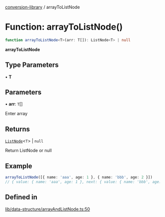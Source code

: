 [conversion-library](../globals.md) / arrayToListNode

# Function: arrayToListNode()

```ts
function arrayToListNode<T>(arr: T[]): ListNode<T> | null
```

**arrayToListNode**

<Badge type="tip" text="version: v0.0.4+" />

## Type Parameters

• **T**

## Parameters

• **arr**: `T`[]

Enter array

## Returns

[`ListNode`](../classes/ListNode.md)\<`T`\> \| `null`

Return ListNode or null

## Example

```ts
arrayToListNode([{ name: 'aaa', age: 1 }, { name: 'bbb', age: 2 }])
// { value: { name: 'aaa', age: 1 }, next: { value: { name: 'bbb', age: 2 }, next: null } }
```

## Defined in

[lib/data-structure/arrayAndListNode.ts:50](https://github.com/fxss5201/conversion-library/blob/main/lib/data-structure/arrayAndListNode.ts#L50)
